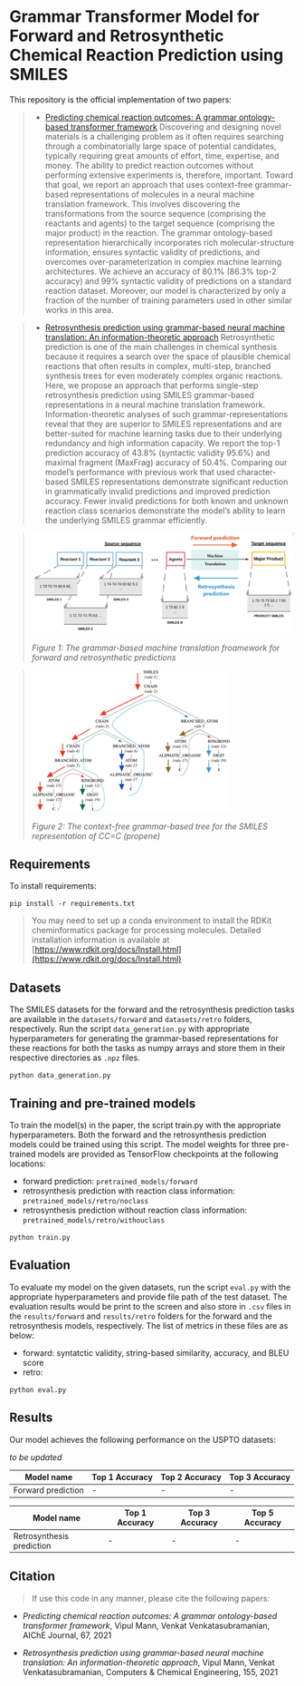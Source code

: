 # Grammar Transformer Model for Forward and Retrosynthetic Chemical Reaction Prediction using SMILES

This repository is the official implementation of two papers:
> - [Predicting chemical reaction outcomes: A grammar ontology-based transformer framework](https://doi.org/10.1002/aic.17190)
> Discovering and designing novel materials is a challenging problem as it often requires searching through a combinatorially large space of potential candidates, typically requiring great amounts of effort, time, expertise, and money. The ability to predict reaction outcomes without performing extensive experiments is, therefore, important. Toward that goal, we report an approach that uses context-free grammar-based representations of molecules in a neural machine translation framework. This involves discovering the transformations from the source sequence (comprising the reactants and agents) to the target sequence (comprising the major product) in the reaction. The grammar ontology-based representation hierarchically incorporates rich molecular-structure information, ensures syntactic validity of predictions, and overcomes over-parameterization in complex machine learning architectures. We achieve an accuracy of 80.1% (86.3% top-2 accuracy) and 99% syntactic validity of predictions on a standard reaction dataset. Moreover, our model is characterized by only a fraction of the number of training parameters used in other similar works in this area.


>- [Retrosynthesis prediction using grammar-based neural machine translation: An information-theoretic approach](https://doi.org/10.1016/j.compchemeng.2021.107533)
>Retrosynthetic prediction is one of the main challenges in chemical synthesis because it requires a search over the space of plausible chemical reactions that often results in complex, multi-step, branched synthesis trees for even moderately complex organic reactions. Here, we propose an approach that performs single-step retrosynthesis prediction using SMILES grammar-based representations in a neural machine translation framework. Information-theoretic analyses of such grammar-representations reveal that they are superior to SMILES representations and are better-suited for machine learning tasks due to their underlying redundancy and high information capacity. We report the top-1 prediction accuracy of 43.8% (syntactic validity 95.6%) and maximal fragment (MaxFrag) accuracy of 50.4%. Comparing our model’s performance with previous work that used character-based SMILES representations demonstrate significant reduction in grammatically invalid predictions and improved prediction accuracy. Fewer invalid predictions for both known and unknown reaction class scenarios demonstrate the model’s ability to learn the underlying SMILES grammar efficiently.

> ![NMT framework](imgs/framework.png "The grammar-based machine translation froamework for forward and retrosynthetic predictions")
>
>*Figure 1: The grammar-based machine translation froamework for forward and retrosynthetic predictions*

>![Grammar tree](imgs/grammar-tree.png "The context-free grammar-based tree for the SMILES representation of CC=C (propene)")
>
>*Figure 2: The context-free grammar-based tree for the SMILES representation of CC=C (propene)*


## Requirements

To install requirements:

```setup
pip install -r requirements.txt
```

>  You may need to set up a conda environment to install the RDKit cheminformatics package for processing molecules. Detailed installation information is available at [https://www.rdkit.org/docs/Install.html](https://www.rdkit.org/docs/Install.html)

## Datasets
The SMILES datasets for the forward and the retrosynthesis prediction tasks are available in the `datasets/forward` and `datasets/retro` folders, respectively. Run the script `data_generation.py` with appropriate hyperparameters for generating the grammar-based representations for these reactions for both the tasks as numpy arrays and store them in their respective directories as `.npz` files. 

```dataset generation
python data_generation.py
```


## Training and pre-trained models

To train the model(s) in the paper, the script train.py with the appropriate hyperparameters. Both the forward and the retrosynthesis prediction models could be trained using this script. The model weights for three pre-trained models are provided as TensorFlow checkpoints at the following locations:
* forward prediction: `pretrained_models/forward`
* retrosynthesis prediction with reaction class information: `pretrained_models/retro/noclass`
* retrosynthesis prediction without reaction class information: `pretrained_models/retro/withouclass`

```train
python train.py
```


## Evaluation

To evaluate my model on the given datasets, run the script `eval.py` with the appropriate hyperparameters and provide file path of the test dataset. The evaluation results would be print to the screen and also store in `.csv` files in the `results/forward` and `results/retro` folders for the forward and the retrosynthesis models, respectively. The list of metrics in these files are as below:
* forward: syntatctic validity, string-based similarity, accuracy, and BLEU score
* retro: 

```eval
python eval.py
```

## Results

Our model achieves the following performance on the USPTO datasets: 

*to be updated*


| Model name         | Top 1 Accuracy  | Top 2 Accuracy | Top 3 Accuracy |
| ------------------ |---------------- | -------------- |-------------- |
| Forward prediction |     -         |      -       |           -        |

| Model name         | Top 1 Accuracy  | Top 3 Accuracy | Top 5 Accuracy |
| ------------------ |---------------- | -------------- |-------------- |
| Retrosynthesis prediction |     -         |      -       |           -        |

## Citation
> If use this code in any manner, please cite the following papers:

- *Predicting chemical reaction outcomes: A grammar ontology-based transformer framework*, Vipul Mann, Venkat Venkatasubramanian, AIChE Journal, 67, 2021

- *Retrosynthesis prediction using grammar-based neural machine translation: An information-theoretic approach*, Vipul Mann, Venkat Venkatasubramanian, Computers & Chemical Engineering, 155, 2021